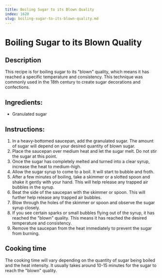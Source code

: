 ```yaml
---
title: Boiling Sugar to its Blown Quality
index: 1620
slug: boiling-sugar-to-its-blown-quality.md
---
```


# Boiling Sugar to its Blown Quality

## Description
This recipe is for boiling sugar to its "blown" quality, which means it has reached a specific temperature and consistency. This technique was commonly used in the 18th century to create sugar decorations and confections.

## Ingredients:
- Granulated sugar

## Instructions:
1. In a heavy-bottomed saucepan, add the granulated sugar. The amount of sugar will depend on your desired quantity of blown sugar.
2. Place the saucepan over medium heat and let the sugar melt. Do not stir the sugar at this point.
3. Once the sugar has completely melted and turned into a clear syrup, increase the heat to medium-high.
4. Allow the sugar syrup to come to a boil. It will start to bubble and froth.
5. After a few minutes of boiling, take a skimmer or a slotted spoon and shake it gently with your hand. This will help release any trapped air bubbles in the syrup.
6. Beat the side of the saucepan with the skimmer or spoon. This will further help release any trapped air bubbles.
7. Blow through the holes of the skimmer or spoon and observe the sugar syrup closely.
8. If you see certain sparks or small bubbles flying out of the syrup, it has reached the "blown" quality. This means it has reached the desired temperature and consistency.
9. Remove the saucepan from the heat immediately to prevent the sugar from burning.

## Cooking time
The cooking time will vary depending on the quantity of sugar being boiled and the heat intensity. It usually takes around 10-15 minutes for the sugar to reach the "blown" quality.
